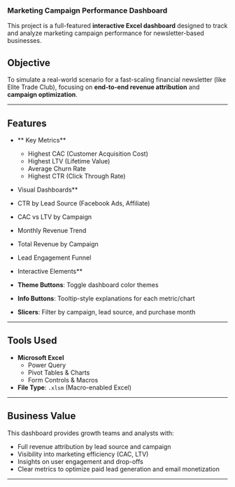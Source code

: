 ### Marketing Campaign Performance Dashboard

This project is a full-featured **interactive Excel dashboard** designed to track and analyze marketing campaign performance for newsletter-based businesses.

##  Objective

To simulate a real-world scenario for a fast-scaling financial newsletter (like Elite Trade Club), focusing on **end-to-end revenue attribution** and **campaign optimization**.

---

##  Features

- ** Key Metrics**
  - Highest CAC (Customer Acquisition Cost)
  - Highest LTV (Lifetime Value)
  - Average Churn Rate
  - Highest CTR (Click Through Rate)

-  Visual Dashboards**
  - CTR by Lead Source (Facebook Ads, Affiliate)
  - CAC vs LTV by Campaign
  - Monthly Revenue Trend
  - Total Revenue by Campaign
  - Lead Engagement Funnel

-  Interactive Elements**
  - **Theme Buttons**: Toggle dashboard color themes
  - **Info Buttons**: Tooltip-style explanations for each metric/chart
  - **Slicers**: Filter by campaign, lead source, and purchase month

---

##  Tools Used

- **Microsoft Excel**
  - Power Query
  - Pivot Tables & Charts
  - Form Controls & Macros
- **File Type**: `.xlsm` (Macro-enabled Excel)

---

##  Business Value

This dashboard provides growth teams and analysts with:
- Full revenue attribution by lead source and campaign
- Visibility into marketing efficiency (CAC, LTV)
- Insights on user engagement and drop-offs
- Clear metrics to optimize paid lead generation and email monetization

---
